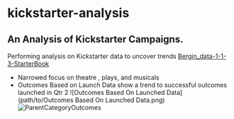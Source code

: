 # kickstarter-analysis
## An Analysis of Kickstarter Campaigns.
Performing analysis on Kickstarter data to uncover trends
[Bergin_data-1-1-3-StarterBook](path/to/Bergin_data-1-1-3-StarterBook.xlxs)
* Narrowed focus on theatre , plays, and musicals
* Outcomes Based on Launch Data show a trend to successful outcomes launched in Qtr 2
![Outcomes Based On Launched Data](path/to/Outcomes Based On Launched Data.png)
![ParentCategoryOutcomes](path/to/ParentCategoryOutcomes.png)
